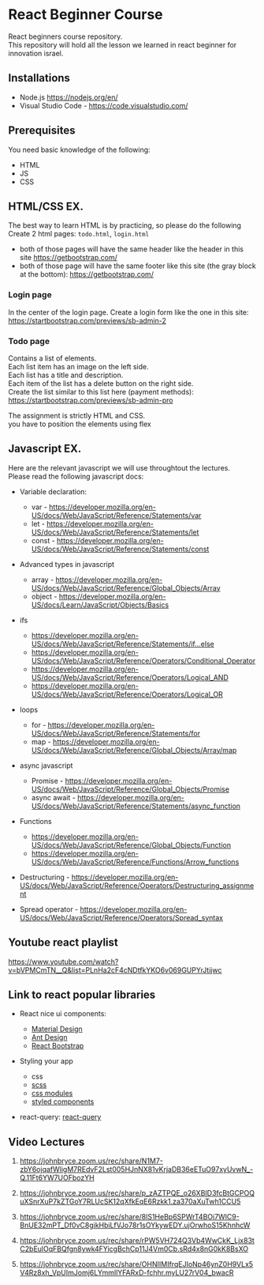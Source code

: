 # React Beginner Course

React beginners course repository.  
This repository will hold all the lesson we learned in react beginner for innovation israel.

## Installations

- Node.js https://nodejs.org/en/
- Visual Studio Code - https://code.visualstudio.com/

## Prerequisites

You need basic knowledge of the following:

- HTML
- JS
- CSS

## HTML/CSS EX.

The best way to learn HTML is by practicing, so please do the following  
Create 2 html pages: `todo.html`, `login.html`

- both of those pages will have the same header like the header in this site https://getbootstrap.com/
- both of those page will have the same footer like this site (the gray block at the bottom): https://getbootstrap.com/

### Login page

In the center of the login page.
Create a login form like the one in this site: https://startbootstrap.com/previews/sb-admin-2

### Todo page

Contains a list of elements.  
Each list item has an image on the left side.  
Each list has a title and description.  
Each item of the list has a delete button on the right side.  
Create the list similar to this list here (payment methods): https://startbootstrap.com/previews/sb-admin-pro


The assignment is strictly HTML and CSS.  
you have to position the elements using flex

## Javascript EX.

Here are the relevant javascript we will use throughtout the lectures.  
Please read the following javascript docs:

- Variable declaration: 
  - var - https://developer.mozilla.org/en-US/docs/Web/JavaScript/Reference/Statements/var
  - let - https://developer.mozilla.org/en-US/docs/Web/JavaScript/Reference/Statements/let
  - const - https://developer.mozilla.org/en-US/docs/Web/JavaScript/Reference/Statements/const
  
- Advanced types in javascript
  - array - https://developer.mozilla.org/en-US/docs/Web/JavaScript/Reference/Global_Objects/Array
  - object - https://developer.mozilla.org/en-US/docs/Learn/JavaScript/Objects/Basics

- ifs
  - https://developer.mozilla.org/en-US/docs/Web/JavaScript/Reference/Statements/if...else
  - https://developer.mozilla.org/en-US/docs/Web/JavaScript/Reference/Operators/Conditional_Operator
  - https://developer.mozilla.org/en-US/docs/Web/JavaScript/Reference/Operators/Logical_AND
  - https://developer.mozilla.org/en-US/docs/Web/JavaScript/Reference/Operators/Logical_OR
  
- loops
  - for - https://developer.mozilla.org/en-US/docs/Web/JavaScript/Reference/Statements/for
  - map - https://developer.mozilla.org/en-US/docs/Web/JavaScript/Reference/Global_Objects/Array/map
  
- async javascript
  - Promise - https://developer.mozilla.org/en-US/docs/Web/JavaScript/Reference/Global_Objects/Promise
  - async await - https://developer.mozilla.org/en-US/docs/Web/JavaScript/Reference/Statements/async_function

- Functions
  - https://developer.mozilla.org/en-US/docs/Web/JavaScript/Reference/Global_Objects/Function
  - https://developer.mozilla.org/en-US/docs/Web/JavaScript/Reference/Functions/Arrow_functions
  
- Destructuring - https://developer.mozilla.org/en-US/docs/Web/JavaScript/Reference/Operators/Destructuring_assignment

- Spread operator - https://developer.mozilla.org/en-US/docs/Web/JavaScript/Reference/Operators/Spread_syntax



## Youtube react playlist

https://www.youtube.com/watch?v=bVPMCmTN__Q&list=PLnHa2cF4cNDtfkYKO6v069GUPYrJtijwc

## Link to react popular libraries

- React nice ui components:
  - [Material Design](https://material-ui.com/)
  - [Ant Design](https://ant.design/)
  - [React Bootstrap](https://react-bootstrap.github.io/)
  
- Styling your app
  - css
  - [scss](https://sass-lang.com/)
  - [css modules](https://css-tricks.com/css-modules-part-1-need/)
  - [styled components](https://styled-components.com/)

- react-query: [react-query](https://react-query.tanstack.com/)

## Video Lectures

1. https://johnbryce.zoom.us/rec/share/N1M7-zbY6ojqafWligM7REdvF2Lst005HJnNX81vKrjaDB36eETuO97xyUvwN_-Q.11Ft6YW7UOFbozYH

2. https://johnbryce.zoom.us/rec/share/p_zAZTPQE_o26XBID3fcBtGCPOQuXSnrXuP7kZTGoY7RLUcSK12qXfkEqE6Rzkk1.za370aXuTwh1CCU5

3. https://johnbryce.zoom.us/rec/share/8lS1HeBp6SPWrT4BOi7WlC9-BnUE32mPT_Df0vC8gikHbiLfVJo78r1sOYkywEDY.ujOrwhoS15KhnhcW

4. https://johnbryce.zoom.us/rec/share/rPW5VH724Q3Vb4WwCkK_Ljx83tC2bEulOqFBQfgn8ywk4FYicgBchCp11J4Vm0Cb.sRd4x8nG0kK8BsXO

5. https://johnbryce.zoom.us/rec/share/OHNIIMIfrqEJIoNp46ynZ0H9VLx5V4Rz8xh_VpUImJomj6LYmmIlYFARxD-fchhr.myLU27rV04_bwacR

